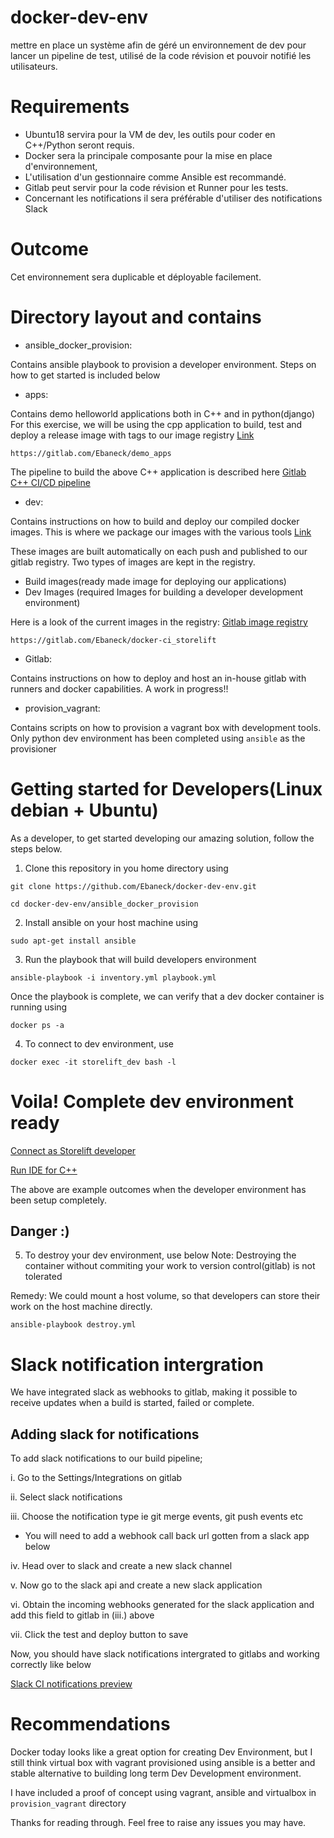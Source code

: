 # docker-dev-env
mettre en place un système afin de géré un environnement de dev pour lancer un pipeline de test, utilisé de la code révision et pouvoir notifié les utilisateurs.

# Requirements
- Ubuntu18 servira pour la VM de dev, les outils pour coder en C++/Python seront requis.
- Docker sera la principale composante pour la mise en place d'environnement,
- L'utilisation d'un gestionnaire comme Ansible est recommandé.
- Gitlab peut servir pour la code révision et Runner pour les tests.
- Concernant les notifications il sera préférable d'utiliser des notifications Slack

# Outcome
Cet environnement sera duplicable et déployable facilement.

# Directory layout and contains

- ansible_docker_provision:

Contains ansible playbook to provision a developer environment. Steps on how to get started is included below

- apps:

Contains demo helloworld applications both in C++ and in python(django)
For this exercise, we will be using the cpp application to build, test and deploy a release image with tags to our image registry  [Link](https://gitlab.com/Ebaneck/demo_apps)

```
https://gitlab.com/Ebaneck/demo_apps 

```
The pipeline to build the above C++ application is described here 
[Gitlab C++ CI/CD pipeline](https://raw.githubusercontent.com/Ebaneck/docker-dev-env/master/img/pipeline.png)

- dev:

Contains instructions on how to build and deploy our compiled docker images. This is where we package our images with the various tools [Link](https://gitlab.com/Ebaneck/docker-ci_storelift)

These images are built automatically on each push and published to our gitlab registry. Two types of images are kept in the registry.
- Build images(ready made image for deploying our applications)
- Dev Images (required Images for building a developer development environment)

Here is  a look of the current images in the registry: [Gitlab image registry ](https://raw.githubusercontent.com/Ebaneck/docker-dev-env/master/img/registry.png)

```
https://gitlab.com/Ebaneck/docker-ci_storelift 
```

- Gitlab:

Contains instructions on how to deploy and host an in-house gitlab with runners and docker capabilities. A work in progress!!

- provision_vagrant:

Contains scripts on how to provision a vagrant box with development tools. Only python dev environment has been completed using `ansible` as the provisioner

# Getting started for Developers(Linux debian + Ubuntu)

As a developer, to get started developing our amazing solution, follow the steps below.

1. Clone this repository in you home directory using

```
git clone https://github.com/Ebaneck/docker-dev-env.git

cd docker-dev-env/ansible_docker_provision
```

2. Install ansible on your host machine using

```
sudo apt-get install ansible
```

3. Run the playbook that will build developers environment

```
ansible-playbook -i inventory.yml playbook.yml
```
Once the playbook is complete, we can verify that a dev docker container is running using

```
docker ps -a
```

4. To connect to dev environment, use

```
docker exec -it storelift_dev bash -l
```

# Voila! Complete dev environment ready

[Connect as Storelift developer](https://raw.githubusercontent.com/Ebaneck/docker-dev-env/master/img/connect_docker.png)

[Run IDE for C++](https://raw.githubusercontent.com/Ebaneck/docker-dev-env/master/img/qtcreator.png)

The above are example outcomes when the developer environment has been setup completely.

## Danger :)

5. To destroy your dev environment, use below
Note: Destroying the container without commiting your work to version control(gitlab) is not tolerated

Remedy:
We could mount a host volume, so that developers can store their work on the host machine directly.

```
ansible-playbook destroy.yml
```

# Slack notification intergration

We have integrated slack as webhooks to gitlab, making it possible to receive updates when a build is started, failed or complete.

## Adding slack for notifications

To add slack notifications to our build pipeline;

i. Go to the Settings/Integrations on gitlab

ii. Select slack notifications

iii. Choose the notification type ie git merge events, git push events etc
- You will need to add a webhook call back url gotten from a slack app below

iv. Head over to slack and create a new slack channel

v.  Now go to the slack api and create a new slack application

vi. Obtain the incoming webhooks generated for the slack application and add this field to gitlab in (iii.) above

vii. Click the test and deploy button to save

Now, you should have slack notifications intergrated to gitlabs and working correctly like below

[Slack CI notifications preview](https://raw.githubusercontent.com/Ebaneck/docker-dev-env/master/img/slack%20notif.png)

# Recommendations

Docker today looks like a great option for creating Dev Environment, but I still think virtual box with vagrant provisioned using ansible is a better and stable alternative to building long term Dev Development environment.

I have included a proof of concept using vagrant, ansible and virtualbox in `provision_vagrant` directory

Thanks for reading through. Feel free to raise any issues you may have. 
